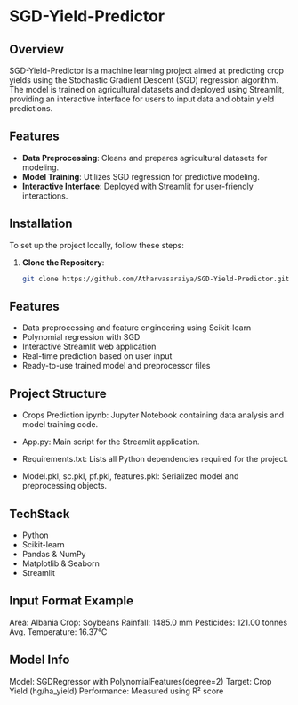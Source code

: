 # SGD-Yield-Predictor

## Overview

SGD-Yield-Predictor is a machine learning project aimed at predicting crop yields using the Stochastic Gradient Descent (SGD) regression algorithm. The model is trained on agricultural datasets and deployed using Streamlit, providing an interactive interface for users to input data and obtain yield predictions.

## Features

- **Data Preprocessing**: Cleans and prepares agricultural datasets for modeling.
- **Model Training**: Utilizes SGD regression for predictive modeling.
- **Interactive Interface**: Deployed with Streamlit for user-friendly interactions.

## Installation

To set up the project locally, follow these steps:

1. **Clone the Repository**:
   ```bash
   git clone https://github.com/Atharvasaraiya/SGD-Yield-Predictor.git
   
##  Features

- Data preprocessing and feature engineering using Scikit-learn
- Polynomial regression with SGD
- Interactive Streamlit web application
- Real-time prediction based on user input
- Ready-to-use trained model and preprocessor files

## Project Structure

   - Crops Prediction.ipynb: Jupyter Notebook containing data analysis and model training code.

   - App.py: Main script for the Streamlit application.

   - Requirements.txt: Lists all Python dependencies required for the project.

   - Model.pkl, sc.pkl, pf.pkl, features.pkl: Serialized model and preprocessing objects.

## TechStack

- Python
- Scikit-learn
- Pandas & NumPy
- Matplotlib & Seaborn
- Streamlit

## Input Format Example

Area: Albania
Crop: Soybeans
Rainfall: 1485.0 mm
Pesticides: 121.00 tonnes
Avg. Temperature: 16.37°C

## Model Info

Model: SGDRegressor with PolynomialFeatures(degree=2)
Target: Crop Yield (hg/ha_yield)
Performance: Measured using R² score





 
  



